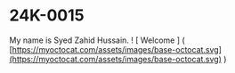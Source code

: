 # 24K-0015
My name is Syed Zahid Hussain.
! [ Welcome ] ( [https://myoctocat.com/assets/images/base-octocat.svg](https://myoctocat.com/assets/images/base-octocat.svg) )
